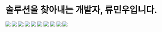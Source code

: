 # 솔루션을 찾아내는 개발자, 류민우입니다.

<a href="#" target="_blank"><img src="https://img.shields.io/badge/TypeScript-3178C6?style=flat&logo=TypeScript&logoColor=fff"/></a>
<a href="#" target="_blank"><img src="https://img.shields.io/badge/JavaScript-F7DF1E?style=flat&logo=JavaScript&logoColor=fff"/></a>
<a href="#" target="_blank"><img src="https://img.shields.io/badge/React-61DAFB?style=flat&logo=React&logoColor=fff"/></a>
<a href="#" target="_blank"><img src="https://img.shields.io/badge/React Native-61DAFB?style=flat&logo=React&logoColor=fff"/></a>
<a href="#" target="_blank"><img src="https://img.shields.io/badge/Redux-764ABC?style=flat&logo=Redux&logoColor=fff"/></a>
<a href="#" target="_blank"><img src="https://img.shields.io/badge/Node.js-339933?style=flat&logo=Node.js&logoColor=fff"/></a>
<a href="#" target="_blank"><img src="https://img.shields.io/badge/AWS_EC2-232F3E?style=flat&logo=Amazon AWS&logoColor=fff"/></a>
<a href="#" target="_blank"><img src="https://img.shields.io/badge/AWS_S3-569A31?style=flat&logo=Amazon S3&logoColor=fff"/></a>
<a href="#" target="_blank"><img src="https://img.shields.io/badge/MySQL-4479A1?style=flat&logo=MySQL&logoColor=fff"/></a>
<a href="#" target="_blank"><img src="https://img.shields.io/badge/NGINX-009639?style=flat&logo=NGINX&logoColor=fff"/></a>
